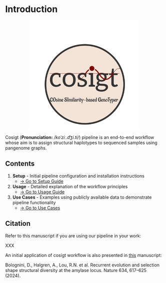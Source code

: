 # Introduction

[<img src="./cosigt.mod.png" width="350" style="display: block; margin: 0 auto"/>](./cosigt.mod.png)

Cosigt (**Pronunciation:** _/koˈziː.d͡ʒi.ti/_) pipeline is an end-to-end workflow whose aim is to assign structural haplotypes to sequenced samples using pangenome graphs. 

## Contents

1. **Setup** - Initial pipeline configuration and installation instructions
   - [→ Go to Setup Guide](/setup/setup.html)
2. **Usage** - Detailed explanation of the workflow principles
   - [→ Go to Usage Guide](/usage/usage.html)
3. **Use Cases** - Examples using publicly available data to demonstrate pipeline functionality
   - [→ Go to Use Cases](/usecases/usecases.html)

## Citation

Refer to this manuscript if you are using our pipeline in your work:

XXX

An initial application of cosigt workflow is also presented in [this](https://www.nature.com/articles/s41586-024-07911-1) manuscript:

Bolognini, D., Halgren, A., Lou, R.N. et al. Recurrent evolution and selection shape structural diversity at the amylase locus. Nature 634, 617–625 (2024).